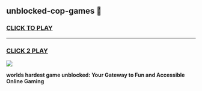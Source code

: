 
## unblocked-cop-games 👋
<h3>
<a href="https://premium.freeplayer.one?title=unblocked-cop-games&ref=14F">CLICK TO PLAY</a></h3>
<hr>

<h3>
<a href="https://premium.freeplayer.one?title=unblocked-cop-games&ref=14F">CLICK 2 PLAY</a>
  
</h3>

<a href="https://premium.freeplayer.one?title=unblocked-cop-games&ref=12F/"><img src="https://clearcache.store/games.png"></a>


**worlds hardest game unblocked: Your Gateway to Fun and Accessible Online Gaming**
